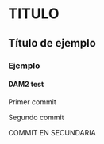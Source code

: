 # TITULO

## Título de ejemplo

### Ejemplo

#### DAM2 test 

Primer commit

Segundo commit

COMMIT EN SECUNDARIA